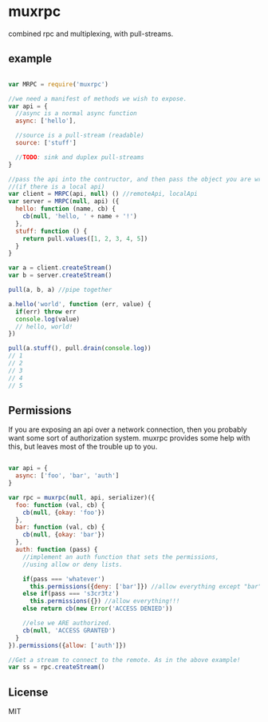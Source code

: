 # muxrpc

combined rpc and multiplexing, with pull-streams.

## example

``` js

var MRPC = require('muxrpc')

//we need a manifest of methods we wish to expose.
var api = {
  //async is a normal async function
  async: ['hello'],

  //source is a pull-stream (readable)
  source: ['stuff']

  //TODO: sink and duplex pull-streams
}

//pass the api into the contructor, and then pass the object you are wrapping
//(if there is a local api)
var client = MRPC(api, null) () //remoteApi, localApi
var server = MRPC(null, api) ({
  hello: function (name, cb) {
    cb(null, 'hello, ' + name + '!')
  },
  stuff: function () {
    return pull.values([1, 2, 3, 4, 5])
  }
}

var a = client.createStream()
var b = server.createStream()

pull(a, b, a) //pipe together

a.hello('world', function (err, value) {
  if(err) throw err
  console.log(value)
  // hello, world!
})

pull(a.stuff(), pull.drain(console.log))
// 1
// 2
// 3
// 4
// 5
```

## Permissions

If you are exposing an api over a network connection,
then you probably want some sort of authorization system.
muxrpc provides some help with this, but leaves most of the trouble up to you.

``` js

var api = {
  async: ['foo', 'bar', 'auth']
}

var rpc = muxrpc(null, api, serializer)({
  foo: function (val, cb) {
    cb(null, {okay: 'foo'})
  },
  bar: function (val, cb) {
    cb(null, {okay: 'bar'})
  },
  auth: function (pass) {
    //implement an auth function that sets the permissions,
    //using allow or deny lists.

    if(pass === 'whatever')
      this.permissions({deny: ['bar']}) //allow everything except "bar"
    else if(pass === 's3cr3tz')
      this.permissions({}) //allow everything!!!
    else return cb(new Error('ACCESS DENIED'))

    //else we ARE authorized.
    cb(null, 'ACCESS GRANTED')
  }
}).permissions({allow: ['auth']})

//Get a stream to connect to the remote. As in the above example!
var ss = rpc.createStream()

```



## License

MIT
